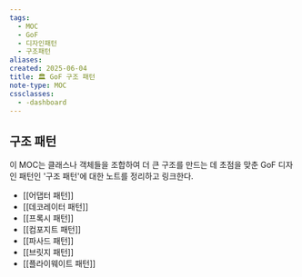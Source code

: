 ```yaml
---
tags:
  - MOC
  - GoF
  - 디자인패턴
  - 구조패턴
aliases: 
created: 2025-06-04
title: 🏛️ GoF 구조 패턴
note-type: MOC
cssclasses:
  - -dashboard
---
```


## 구조 패턴

이 MOC는 클래스나 객체들을 조합하여 더 큰 구조를 만드는 데 초점을 맞춘 GoF 디자인 패턴인 '구조 패턴'에 대한 노트를 정리하고 링크한다.

- [[어댑터 패턴]]
- [[데코레이터 패턴]]
- [[프록시 패턴]]
- [[컴포지트 패턴]]
- [[파사드 패턴]]
- [[브릿지 패턴]]
- [[플라이웨이트 패턴]] 